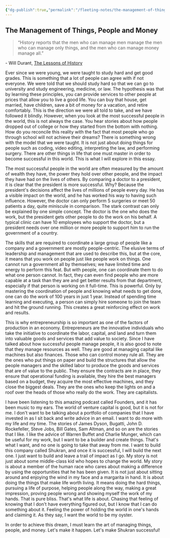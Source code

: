 ```yaml
---
{"dg-publish":true,"permalink":"/fleeting-notes/the-management-of-things-people-and-money/","noteIcon":"2"}
---
```


## The Management of Things, People and Money

> “History reports that the men who can manage men manage the men who can manage only things, and the men who can manage money manage all.”

\- Will Durant, [The Lessons of History](https://www.goodreads.com/work/quotes/2674733)

Ever since we were young, we were taught to study hard and get good grades. This is something that a lot of people can agree with if not everyone. We were told that we should study hard so that we can go to university and study engineering, medicine, or law. The hypothesis was that by learning these principles, you can provide services to other people at prices that allow you to live a good life. You can buy that house, get married, have children, save a bit of money for a vacation, and retire comfortably. This is the direction we were all told to take, and we have followed it blindly. However, when you look at the most successful people in the world, this is not always the case. You hear stories about how people dropped out of college or how they started from the bottom with nothing. How do you reconcile this reality with the fact that most people who go through school will not achieve their dreams? There is something wrong with the model that we were taught. It is not just about doing things for people such as coding, video editing, interpreting the law, and performing surgery. There are other things in life that one must master in order to become successful in this world. This is what I will explore in this essay.

The most successful people in the world are often measured by the amount of wealth they have, the power they hold over other people, and the impact they have had on the lives of others. By comparing a doctor to a president, it is clear that the president is more successful. Why? Because the president's decisions affect the lives of millions of people every day. He has a visible impact on the world, and he has worked his way to having such influence. However, the doctor can only perform 5 surgeries or meet 50 patients a day, quite miniscule in comparison. The stark contrast can only be explained by one simple concept. The doctor is the one who does the work, but the president gets other people to do the work on his behalf. A typical clinic can have 10 employees who support the doctor, but a president needs over one million or more people to support him to run the government of a country.

The skills that are required to coordinate a large group of people like a company and a government are mostly people-centric. The elusive terms of leadership and management that are used to describe this, but at the core, it means that you work on people just like people work on things. One cannot run a government all by themselves; we have limited time and energy to perform this feat. But with people, one can coordinate them to do what one person cannot. In fact, they can even find people who are more capable at a task than they are and get better results from that department, especially if that person is working on it full-time. This is powerful. Only by mastering the coordination of people and knowing what needs to get done, one can do the work of 100 years in just 1 year. Instead of spending time learning and executing, a person can simply hire someone to join the team and hit the ground running. This creates a great reinforcing effect on work and results.

This is why entrepreneurship is so important as one of the factors of production in an economy. Entrepreneurs are the innovative individuals who take the initiative to coordinate the labor, capital, and land and turn them into valuable goods and services that add value to society. Since I have talked about how successful people manage people, it is also good to note that they manage resources as well. They are good at managing capital like machines but also finances. Those who can control money rule all. They are the ones who put things on paper and build the structures that allow the people managers and the skilled labor to produce the goods and services that are of value to the public. They ensure the contracts are in place, they ensure that operational funding is available, they hire the best managers based on a budget, they acquire the most effective machines, and they close the biggest deals. They are the ones who keep the lights on and a roof over the heads of those who really do the work. They are capitalists.

I have been listening to this amazing podcast called Founders, and it has been music to my ears. The world of venture capital is good, but it is not for me. I don't want to be talking about a portfolio of companies that I have invested in as I sit back and write advice in an email. I want to do more with my life and my time. The stories of James Dyson, Bugatti, John D. Rockefeller, Steve Jobs, Bill Gates, Sam Altman, and so on are the stories that I like. I like the advice of Warren Buffet and Charlie Munger, which can be useful for my work, but I want to be a builder and create things. That's what I want, and no one is going to take that away from me. I want to build this company called Shukran, and once it is successful, I will build the next one. I just want to build and leave a trail of impact as I go. My story is not just about some middle-class kid who hopes to change the world. My story is about a member of the human race who cares about making a difference by using the opportunities that he has been given. It is not just about sitting around and enjoying the wind in my face and a margarita in hand. It is about doing the things that make life worth living. It means doing the hard things, pursuing a life of purpose, helping people along the way, making a great impression, proving people wrong and showing myself the work of my hands. That is pure bliss. That's what life is about. Chasing that feeling of knowing that I don't have everything figured out, but I know that I can do something about it. Feeling the power of holding the world in one's hands and claiming it. As they say, I want the world to be my oyster.

In order to achieve this dream, I must learn the art of managing things, people, and money. Let's make it happen. Let's make Shukran successful!